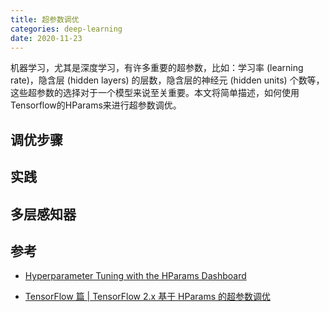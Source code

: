 ```yaml
---
title: 超参数调优
categories: deep-learning
date: 2020-11-23
---
```


机器学习，尤其是深度学习，有许多重要的超参数，比如：学习率 (learning rate)，隐含层 (hidden  layers) 的层数，隐含层的神经元 (hidden units) 个数等，这些超参数的选择对于一个模型来说至关重要。本文将简单描述，如何使用Tensorflow的HParams来进行超参数调优。



## 调优步骤





## 实践



## 多层感知器































## 参考

- [Hyperparameter Tuning with the HParams Dashboard](https://www.tensorflow.org/tensorboard/hyperparameter_tuning_with_hparams)

- [TensorFlow 篇 | TensorFlow 2.x 基于 HParams 的超参数调优](https://juejin.cn/post/6885889294939095053)

  